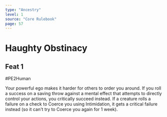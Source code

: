 ```yaml
---
type: "Ancestry"
level: 1
source: "Core Rulebook"
page: 57
---
```

# Haughty Obstinacy
## Feat 1
#PE2Human

Your powerful ego makes it harder for others to order you around. If you roll a success on a saving throw against a mental effect that attempts to directly control your actions, you critically succeed instead. If a creature rolls a failure on a check to Coerce you using Intimidation, it gets a critical failure instead (so it can't try to Coerce you again for 1 week).